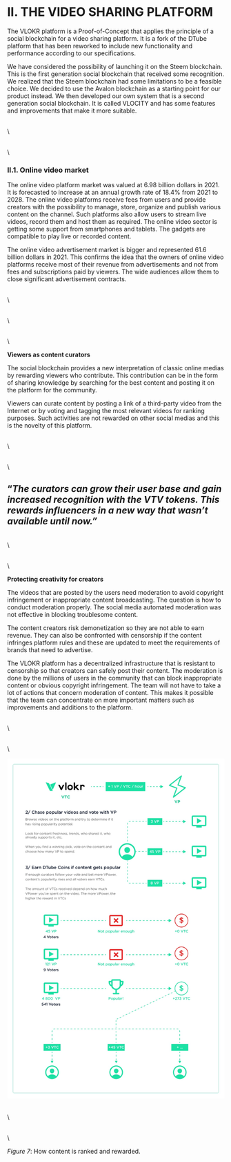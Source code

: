 # II. THE VIDEO SHARING PLATFORM

The VLOKR platform is a Proof-of-Concept that applies the principle of a social blockchain for a video sharing platform. It is a fork of the DTube platform that has been reworked to include new functionality and performance according to our specifications.

We have considered the possibility of launching it on the Steem blockchain. This is the first generation social blockchain that received some recognition. We realized that the Steem blockchain had some limitations to be a feasible choice. We decided to use the Avalon blockchain as a starting point for our product instead. We then developed our own system that is a second generation social blockchain. It is called VLOCITY and has some features and improvements that make it more suitable.

\
\


\
\


### II.1. Online video market <a href="#_toc99732736" id="_toc99732736"></a>

The online video platform market was valued at 6.98 billion dollars in 2021. It is forecasted to increase at an annual growth rate of 18.4% from 2021 to 2028. The online video platforms receive fees from users and provide creators with the possibility to manage, store, organize and publish various content on the channel. Such platforms also allow users to stream live videos, record them and host them as required. The online video sector is getting some support from smartphones and tablets. The gadgets are compatible to play live or recorded content.

The online video advertisement market is bigger and represented 61.6 billion dollars in 2021. This confirms the idea that the owners of online video platforms receive most of their revenue from advertisements and not from fees and subscriptions paid by viewers. The wide audiences allow them to close significant advertisement contracts.

\
\


\
\


\
\


**Viewers as content curators**

The social blockchain provides a new interpretation of classic online medias by rewarding viewers who contribute. This contribution can be in the form of sharing knowledge by searching for the best content and posting it on the platform for the community.

Viewers can curate content by posting a link of a third-party video from the Internet or by voting and tagging the most relevant videos for ranking purposes. Such activities are not rewarded on other social medias and this is the novelty of this platform.

\
\


\
\


## “_The curators can grow their user base and gain increased recognition with the VTV tokens. This rewards influencers in a new way that wasn’t available until now.”_

\
\


\
\


**Protecting creativity for creators**

The videos that are posted by the users need moderation to avoid copyright infringement or inappropriate content broadcasting. The question is how to conduct moderation properly. The social media automated moderation was not effective in blocking troublesome content.

The content creators risk demonetization so they are not able to earn revenue. They can also be confronted with censorship if the content infringes platform rules and these are updated to meet the requirements of brands that need to advertise.

The VLOKR platform has a decentralized infrastructure that is resistant to censorship so that creators can safely post their content. The moderation is done by the millions of users in the community that can block inappropriate content or obvious copyright infringement. The team will not have to take a lot of actions that concern moderation of content. This makes it possible that the team can concentrate on more important matters such as improvements and additions to the platform.

\
\


\
\


![](<.gitbook/assets/image (8).png>)

\
\


\
\


_Figure 7_: How content is ranked and rewarded.
